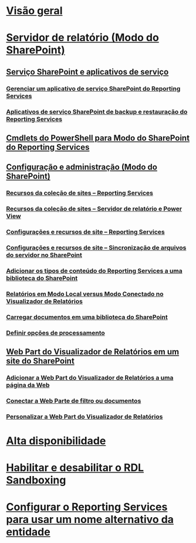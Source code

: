 # [Visão geral](reporting-services-report-server.md)  
# [Servidor de relatório (Modo do SharePoint)](reporting-services-report-server-sharepoint-mode.md)  
## [Serviço SharePoint e aplicativos de serviço](reporting-services-sharepoint-service-and-service-applications.md)  
### [Gerenciar um aplicativo de serviço SharePoint do Reporting Services](manage-a-reporting-services-sharepoint-service-application.md)  
### [Aplicativos de serviço SharePoint de backup e restauração do Reporting Services](backup-and-restore-reporting-services-sharepoint-service-applications.md)  
## [Cmdlets do PowerShell para Modo do SharePoint do Reporting Services](powershell-cmdlets-for-reporting-services-sharepoint-mode.md)  
## [Configuração e administração (Modo do SharePoint)](configuration-and-administration-of-a-report-server.md)  
### [Recursos da coleção de sites – Reporting Services](site-collection-features-reporting-services.md)  
### [Recursos da coleção de sites – Servidor de relatório e Power View](site-collection-features-report-server-and-power-view.md)  
### [Configurações e recursos de site – Reporting Services](site-settings-and-features-reporting-services.md)  
### [Configurações e recursos de site – Sincronização de arquivos do servidor no SharePoint](activate-the-report-server-file-sync-feature-in-sharepoint-ca.md)  
### [Adicionar os tipos de conteúdo do Reporting Services a uma biblioteca do SharePoint](add-reporting-services-content-types-to-a-sharepoint-library.md)  
### [Relatórios em Modo Local versus Modo Conectado no Visualizador de Relatórios](local-mode-vs-connected-mode-reports-in-the-report-viewer.md)  
### [Carregar documentos em uma biblioteca do SharePoint](upload-documents-to-a-sharepoint-library-reporting-services-in-sharepoint-mode.md)  
### [Definir opções de processamento](set-processing-options-reporting-services-in-sharepoint-integrated-mode.md)  
## [Web Part do Visualizador de Relatórios em um site do SharePoint](report-viewer-web-part-on-a-sharepoint-site.md)  
### [Adicionar a Web Part do Visualizador de Relatórios a uma página da Web](add-the-report-viewer-web-part-to-a-web-page.md)  
### [Conectar a Web Parte de filtro ou documentos](connect-filter-or-documents-web-part-sharepoint-integrated-mode.md)  
### [Personalizar a Web Part do Visualizador de Relatórios](customize-the-report-viewer-web-part.md)  
# [Alta disponibilidade](high-availability-reporting-services.md)  
# [Habilitar e desabilitar o RDL Sandboxing](enable-and-disable-rdl-sandboxing.md)  
# [Configurar o Reporting Services para usar um nome alternativo da entidade](configure-reporting-services-to-use-a-subject-alternative-name.md)  
